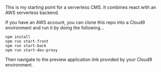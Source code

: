 This is my starting point for a serverless CMS. It combines react with an AWS serverless backend. 

If you have an AWS account, you can clone this repo into a Cloud9 environment and run it by doing the following...
```
npm install
npm run start-front
npm run start-back
npm run start-dev-proxy
```
Then navigate to the preview application link provided by your Cloud9 environment.
